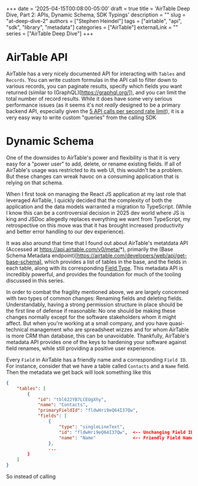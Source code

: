 +++
date = '2025-04-15T00:08:00-05:00'
draft = true
title = 'AirTable Deep Dive, Part 2: APIs, Dynamic Schema, SDK Typings'
description = ""
slug = "at-deep-dive-2"
authors = ["Stephen Heindel"]
tags = ["airtable", "api", "sdk", "library", "metadata"]
categories = ["AirTable"]
externalLink = ""
series = ["AirTable Deep Dive"]
+++

# AirTable API

AirTable has a very nicely documented API for interacting with `Tables` and `Records`. You can write custom formulas in the API call to filter down to various records, you can paginate results, specify which fields you want returned (similar to (GraphQL)[https://graphql.org/]), and you can limit the total number of record results. While it does have some very serious performance issues (as it seems it's not *really* designed to be a primary backend API, especially given the [5 API calls per second rate limit](https://airtable.com/developers/web/api/rate-limits)), it is a very easy way to write custom "queries" from the calling SDK

# Dynamic Schema

One of the downsides to AirTable's power and flexibility is that it is very easy for a "power user" to add, delete, or rename existing fields. If all of AirTable's usage was restricted to its web UI, this wouldn't be a problem. But these changes can wreak havoc on a consuming application that is relying on that schema.

When I first took on managing the React JS application at my last role that leveraged AirTable, I quickly decided that the complexity of both the application and the data models warranted a migration to TypeScript. (While I know this can be a controversial decision in 2025 dev world where JS is king and JSDoc allegedly replaces everything we want from TypeScript, my retrospective on this move was that it has brought increased productivity and better error handling to our dev experience).

It was also around that time that I found out about AirTable's metatdata API (Accessed at https://api.airtable.com/v0/meta/*), primarily the (Base Schema Metadata endpoint)[https://airtable.com/developers/web/api/get-base-schema], which provides a list of tables in the base, and the fields in each table, along with its corresponding [Field Type](https://airtable.com/developers/web/api/field-model). This metadata API is incredibly powerful, and provides the foundation for much of the tooling discussed in this series. 

In order to combat the fragility mentioned above, we are largely concerned with two types of common changes: Renaming fields and deleting fields. Understandably, having a strong permission structure in place should be the first line of defense if reasonable: No one should be making these changes normally except for the software stakeholders whom it might affect. But when you're working at a small company, and you have quasi-technical management who are spreadsheet wizzes and for whom AirTable is more CRM than database, this can be unavoidable. Thankfully, AirTable's metadata API provides one of the keys to hardening your software against field renames, while still providing a positive user experience.

Every `Field` in AirTable has a friendly name and a corresponding `Field ID`. For instance, consider that we have a table called `Contacts` and a `Name` field. Then the metadata we get back will look something like this

```json
{
    "tables": [
        {
            "id": "tbl622YB7LCEUgXhy",
            "name": "Contacts",
            "primaryFieldId": "fldwHri9eQ64I37Qw",
            "fields": [
                {
                    "type": "singleLineText",
                    "id": "fldwHri9eQ64I37Qw",  <-- Unchanging Field ID
                    "name": "Name"              <-- Friendly Field Name
                },
                ...
        }
    ]
}
```

<!-- https://codesandbox.io/p/sandbox/react-typescript-forked-wzs2vs?file=%2Fsrc%2FApp.tsx%3A8%2C1 -->

So instead of calling 
